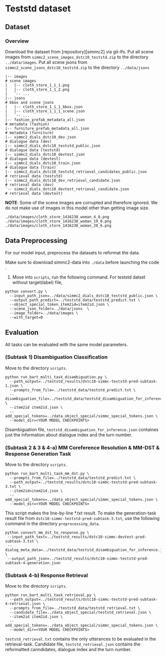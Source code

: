 # Teststd dataset 

## Dataset
### Overview
Download the dataset from [repository][simmc2] via git-lfs. Put all scene images from `simmc2_scene_images_dstc10_teststd.zip` to the directory `../data/images`. Put all scene jsons from `simmc2_scene_jsons_dstc10_teststd.zip` to the directory `../data/jsons`

```
|-- images                                                              # scene images
|   |-- cloth_store_1_1_1.png
|   |-- cloth_store_1_1_2.png
|   `-- ...
|-- jsons                                                               # bbox and scene jsons
|   |-- cloth_store_1_1_1_bbox.json
|   |-- cloth_store_1_1_1_scene.json
|   `-- ...
|-- fashion_prefab_metadata_all.json                                    # metadata (fashion)
|-- furniture_prefab_metadata_all.json                                  # metadata (furniture)
|-- simmc2_dials_dstc10_dev.json                                        # dialogue data (dev)
|-- simmc2_dials_dstc10_teststd_public.json                             # dialogue data (teststd)
|-- simmc2_dials_dstc10_devtest.json                                    # dialogue data (devtest)
|-- simmc2_dials_dstc10_train.json                                      # dialogue data (train)
|-- simmc2_dials_dstc10_teststd_retrieval_candidates_public.json        # retrieval data (teststd)
|-- simmc2_dials_dstc10_dev_retrieval_candidate.json                    # retrieval data (dev)
`-- simmc2_dials_dstc10_devtest_retrieval_candidate.json                # retrieval data (devtest)
```

**NOTE**: Some of the scene images are corrupted and therefore ignored. We do not make use of images in this model other than getting image size.
```
./data/images/cloth_store_1416238_woman_4_8.png
./data/images/cloth_store_1416238_woman_19_0.png
./data/images/cloth_store_1416238_woman_20_6.png
```

## **Data Preprocessing**
For our model input, preprocess the datasets to reformat the data. 

Make sure to download simmc2-data into `./data` before launching the code .
1. Move into `scripts`, run the following command.
For teststd datset without target(label) file,
```shell
python convert.py \
  --input_path_json=../data/simmc2_dials_dstc10_teststd_public.json \
  --output_path_predict=../teststd_data/teststd_predict.txt \
  --object_special_token_item2id=item2id.json \
  --scene_json_folder=../data/jsons  \
  --image_folder=../data/images \
  --with_target=0
```

## **Evaluation**
All tasks can be evaluated with the same model parameters.

### **(Subtask 1) Disambiguation Classification**

Move to the directory `scripts`.

```shell
python run_bart_multi_task_disambiguation.py \
  --path_output=../teststd_results/dstc10-simmc-teststd-pred-subtask-1.json \
  --prompts_from_file=../teststd_data/teststd_predict.txt \
  --disambiguation_file=../teststd_data/teststd_disambiguation_for_inference.json \
  --item2id item2id.json \
  --add_special_tokens=../data_object_special/simmc_special_tokens.json \
  --model_dir=<YOUR MODEL CHECKPOINTS> 
```

Disambiguation file, `teststd_disambiguation_for_inference.json` containes just the information about dialogue index and the turn number.

### **(Subtask 2 & 3 & 4-a) MM Coreference Resolution & MM-DST & Response Generation Task** 

Move to the directory `scripts`.

```shell
python run_bart_multi_task_mm_dst.py \
  --prompts_from_file=../teststd_data/teststd_predict.txt \
  --path_output=../teststd_results/dstc10-simmc-teststd-pred-subtask-3.txt \
  --item2id=item2id.json \
  --add_special_tokens=../data_object_special/simmc_special_tokens.json \
  --model_dir=<YOUR MODEL CHECKPOINTS>
```
 
This script makes the line-by-line *.txt result. To make the generation-task result file from `dstc10-simmc-teststd-pred-subtask-3.txt`, use the following command in the directory `preprocessing_data`. 

 ```shell
python convert_mm_dst_to_response.py \
  --input_path_text=../teststd_results/dstc10-simmc-devtest-pred-subtask-3.txt \
  --dialog_meta_data=../teststd_data/teststd_disambiguation_for_inference.json \
  --output_path_json=../teststd_results/dstc10-simmc-teststd-pred-subtask-4-generation.json
```

### **(Subtask 4-b) Response Retrieval**

Move to the directory `scripts`.

```shell
python run_bart_multi_task_retrieval.py \
  --path_output=../teststd_results/dstc10-simmc-teststd-pred-subtask-4-retrieval.json \
  --prompts_from_file=../teststd_data/teststd_retrieval.txt \
  --candidate_file=../data_object_special/teststd_retrieval.json \
  --item2id item2id.json \
  --add_special_tokens=../data_object_special/simmc_special_tokens.json \
  --model_dir=<YOUR MODEL CHECKPOINTS>
```

`teststd_retrieval.txt` contains the only utterances to be evaluated in the retrieval-task.
Candidate file, `teststd_retrieval.json` contains the reformatted canndidates, dialogue index and the turn number.
